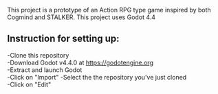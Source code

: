 This project is a prototype of an Action RPG type game inspired by both Cogmind and STALKER. This project uses Godot 4.4

## Instruction for setting up:<br/>
  -Clone this repository<br/>
  -Download Godot v4.4.0 at https://godotengine.org<br/>
  -Extract and launch Godot<br/>
  -Click on "Import"
  -Select the the repository you've just cloned<br/>
  -Click on "Edit"<br/>
